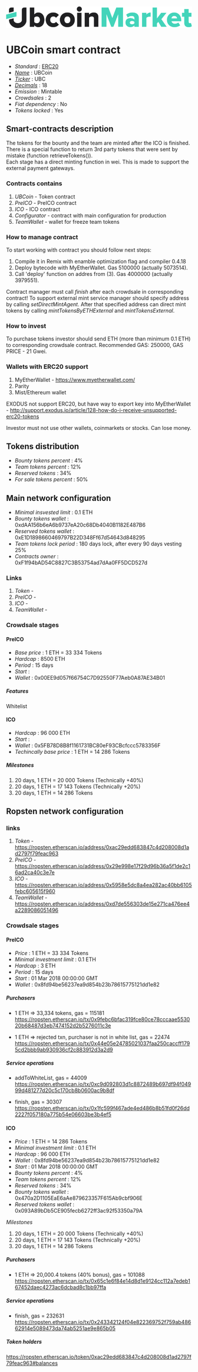 ![UBCoin](logo.png "UBCoin")

# UBCoin smart contract

* _Standard_        : [ERC20](https://github.com/ethereum/EIPs/blob/master/EIPS/eip-20.md)
* _[Name](https://github.com/ethereum/EIPs/blob/master/EIPS/eip-20.md#name)_            : UBCoin 
* _[Ticker](https://github.com/ethereum/EIPs/blob/master/EIPS/eip-20.md#symbol)_          : UBC
* _[Decimals](https://github.com/ethereum/EIPs/blob/master/EIPS/eip-20.md#decimals)_        : 18
* _Emission_        : Mintable
* _Crowdsales_      : 2
* _Fiat dependency_ : No
* _Tokens locked_   : Yes

## Smart-contracts description

The tokens for the bounty and the team are minted after the ICO  is finished.  
There is a special function to return 3rd party tokens that were sent by mistake (function retrieveTokens()).  
Each stage has a direct minting function in wei. This is made to support the external payment gateways.

### Contracts contains
1. _UBCoin_ - Token contract
2. _PreICO_ - PreICO contract
3. _ICO_ - ICO contract
4. _Configurator_ - contract with main configuration for production
5. _TeamWallet_ - wallet for freeze team tokens

### How to manage contract
To start working with contract you should follow next steps:
1. Compile it in Remix with enamble optimization flag and compiler 0.4.18
2. Deploy bytecode with MyEtherWallet. Gas 5100000 (actually 5073514).
3. Call 'deploy' function on addres from (3). Gas 4000000 (actually 3979551). 

Contract manager must call _finish_ after each crowdsale in corresponding contract!
To support external mint service manager should specify address by calling _setDirectMintAgent_. After that specified address can direct mint tokens by calling _mintTokensByETHExternal_ and _mintTokensExternal_.

### How to invest
To purchase tokens investor should send ETH (more than minimum 0.1 ETH) to corresponding crowdsale contract.
Recommended GAS: 250000, GAS PRICE - 21 Gwei.

### Wallets with ERC20 support
1. MyEtherWallet - https://www.myetherwallet.com/
2. Parity 
3. Mist/Ethereum wallet

EXODUS not support ERC20, but have way to export key into MyEtherWallet - http://support.exodus.io/article/128-how-do-i-receive-unsupported-erc20-tokens

Investor must not use other wallets, coinmarkets or stocks. Can lose money.

## Tokens distribution

* _Bounty tokens percent_       : 4%
* _Team tokens percent_         : 12%
* _Reserved tokens_             : 34%
* _For sale tokens percent_     : 50%

## Main network configuration

* _Minimal insvested limit_     : 0.1 ETH
* _Bounty tokens wallet_        : 0xdAA156b6eA6b9737eA20c68Db4040B1182E487B6
* _Reserved tokens wallet_      : 0xE1D1898660469797B22D348Ff67d54643d848295
* _Team tokens lock period_     : 180 days lock, after every 90 days vesting 25%
* _Contracts owner_             : 0xF1f94bAD54C8827C3B53754ad7dAa0FF5DCD527d

### Links
1. _Token_ -
2. _PreICO_ -
3. _ICO_ -
3. _TeamWallet_ -

### Crowdsale stages

#### PreICO
* _Base price_                  : 1 ETH = 33 334 Tokens
* _Hardcap_                     : 8500 ETH
* _Period_                      : 15 days
* _Start_                       : 
* _Wallet_                      : 0x00EE9d057f66754C7D92550F77Aeb0A87AE34B01

##### Features
Whitelist

#### ICO
* _Hardcap_                     : 96 000 ETH
* _Start_                       : 
* _Wallet_                      : 0x5FB78D8B8f1161731BC80eF93CBcfccc5783356F
* _Techincally base price_      : 1 ETH = 14 286 Tokens
 
##### Milestones
1. 20 days, 1 ETH = 20 000 Tokens (Technically +40%)
2. 20 days, 1 ETH = 17 143 Tokens (Technically +20%)
3. 20 days, 1 ETH = 14 286 Tokens 

## Ropsten network configuration 

### links
1. _Token_ - https://ropsten.etherscan.io/address/0xac29edd683847c4d208008d1ad2797f79feac963
2. _PreICO_ - https://ropsten.etherscan.io/address/0x29e998e17f29d96b36a5f1de2c16ad2ca40c3e7e
3. _ICO_ - https://ropsten.etherscan.io/address/0x5958e5dc8a4ea282ac40bb6105febc605615f960
4. _TeamWallet_ - https://ropsten.etherscan.io/address/0xd7de556303de15e271ca476ee4a2289086051496

### Crowdsale stages

#### PreICO

* _Price_                       : 1 ETH = 33 334 Tokens
* _Minimal investment limit_    : 0.1 ETH
* _Hardcap_                     : 3 ETH
* _Period_                      : 15 days
* _Start_                       : 01 Mar 2018 00:00:00 GMT
* _Wallet_                      : 0x8fd94be56237ea9d854b23b78615775121dd1e82

##### Purchasers

* 1 ETH =>   33,334 tokens, gas = 115181
https://ropsten.etherscan.io/tx/0x9febc6bfac319fce80ce78cccaae553020b68487d3eb7474152d2b5276011c3e

* 1 ETH => rejected txn, purchaser is not in white list, gas = 22474
https://ropsten.etherscan.io/tx/0x44e05e24785021037faa250caccff1795cd2bbb9ab930936cf2c883912d3a2d9

##### Service operations

* addToWhiteList, gas = 44009
https://ropsten.etherscan.io/tx/0xc9d092803d1c8872489b697df94f04999d481277d20c5c170cb8b0600ac9b8df

* finish, gas = 30307
https://ropsten.etherscan.io/tx/0x1fc599f467ade4ed486b8b51fd0f26dd2227f057180a775b54e06603be3b4ef5

#### ICO

* _Price_                       : 1 ETH = 14 286 Tokens
* _Minimal investment limit_    : 0.1 ETH
* _Hardcap_                     : 96 000 ETH
* _Wallet_                      : 0x8fd94be56237ea9d854b23b78615775121dd1e82
* _Start_                       : 01 Mar 2018 00:00:00 GMT
* _Bounty tokens percent_       : 4%
* _Team tokens percent_         : 12%
* _Reserved tokens_             : 34%
* _Bounty tokens wallet_        : 0x470a2D1105EaE6aAe879623357F615Ab9cbf906E
* _Reserved tokens wallet_      : 0x093A89bDb5CE905fecb6272ff3ac92f53350a79A

_Milestones_

1. 20 days, 1 ETH = 20 000 Tokens (Technically +40%)
2. 20 days, 1 ETH = 17 143 Tokens (Technically +20%)
3. 20 days, 1 ETH = 14 286 Tokens 

##### Purchasers
  
* 1 ETH =>  20,000.4 tokens (40% bonus), gas = 101088
https://ropsten.etherscan.io/tx/0x65c1e6f84e14d8d1e9124cc112a7edeb167452daec4273ac6dcbad8c1bb97ffa

##### Service operations

* finish, gas = 232631
https://ropsten.etherscan.io/tx/0x243342124f04e822369752f759ab48662914e5089473da74ab5251ae9e865b05

##### Token holders
https://ropsten.etherscan.io/token/0xac29edd683847c4d208008d1ad2797f79feac963#balances

